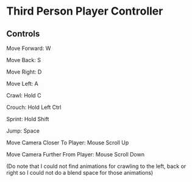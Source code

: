 # Third Person Player Controller

## Controls 

Move Forward: W

Move Back: S

Move Right: D

Move Left: A

Crawl: Hold C

Crouch: Hold Left Ctrl

Sprint: Hold Shift

Jump: Space

Move Camera Closer To Player: Mouse Scroll Up

Move Camera Further From Player: Mouse Scroll Down

(Do note that I could not find animations for crawling to the left, back or right so I could not do a blend space for those animations)